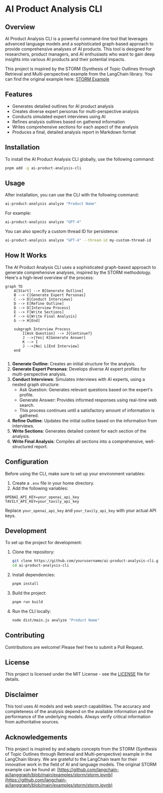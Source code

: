 # AI Product Analysis CLI

## Overview

AI Product Analysis CLI is a powerful command-line tool that leverages advanced language models and a sophisticated graph-based approach to provide comprehensive analyses of AI products. This tool is designed for researchers, product managers, and AI enthusiasts who want to gain deep insights into various AI products and their potential impacts.

This project is inspired by the STORM (Synthesis of Topic Outlines through Retrieval and Multi-perspective) example from the LangChain library. You can find the original example here: [STORM Example](https://github.com/langchain-ai/langgraph/blob/main/examples/storm/storm.ipynb)

## Features

- Generates detailed outlines for AI product analysis
- Creates diverse expert personas for multi-perspective analysis
- Conducts simulated expert interviews using AI
- Refines analysis outlines based on gathered information
- Writes comprehensive sections for each aspect of the analysis
- Produces a final, detailed analysis report in Markdown format

## Installation

To install the AI Product Analysis CLI globally, use the following command:

```bash
pnpm add -g ai-product-analysis-cli
```

## Usage

After installation, you can use the CLI with the following command:

```bash
ai-product-analysis analyze "Product Name"
```

For example:

```bash
ai-product-analysis analyze "GPT-4"
```

You can also specify a custom thread ID for persistence:

```bash
ai-product-analysis analyze "GPT-4" --thread-id my-custom-thread-id
```

## How It Works

The AI Product Analysis CLI uses a sophisticated graph-based approach to generate comprehensive analyses, inspired by the STORM methodology. Here's a high-level overview of the process:

```mermaid
graph TD
    A[Start] --> B[Generate Outline]
    B --> C[Generate Expert Personas]
    C --> D[Conduct Interviews]
    D --> E[Refine Outline]
    D --> D[Interview Process]
    E --> F[Write Sections]
    F --> G[Write Final Analysis]
    G --> H[End]

    subgraph Interview Process
        I[Ask Question] --> J{Continue?}
        J -->|Yes| K[Generate Answer]
        K --> I
        J -->|No| L[End Interview]
    end


```

1. **Generate Outline**: Creates an initial structure for the analysis.
2. **Generate Expert Personas**: Develops diverse AI expert profiles for multi-perspective analysis.
3. **Conduct Interviews**: Simulates interviews with AI experts, using a nested graph structure:
   - Ask Question: Generates relevant questions based on the expert's profile.
   - Generate Answer: Provides informed responses using real-time web search.
   - This process continues until a satisfactory amount of information is gathered.
4. **Refine Outline**: Updates the initial outline based on the information from interviews.
5. **Write Sections**: Generates detailed content for each section of the analysis.
6. **Write Final Analysis**: Compiles all sections into a comprehensive, well-structured report.

## Configuration

Before using the CLI, make sure to set up your environment variables:

1. Create a `.env` file in your home directory.
2. Add the following variables:

```
OPENAI_API_KEY=your_openai_api_key
TAVILY_API_KEY=your_tavily_api_key
```

Replace `your_openai_api_key` and `your_tavily_api_key` with your actual API keys.

## Development

To set up the project for development:

1. Clone the repository:
   ```bash
   git clone https://github.com/yourusername/ai-product-analysis-cli.git
   cd ai-product-analysis-cli
   ```

2. Install dependencies:
   ```bash
   pnpm install
   ```

3. Build the project:
   ```bash
   pnpm run build
   ```

4. Run the CLI locally:
   ```bash
   node dist/main.js analyze "Product Name"
   ```

## Contributing

Contributions are welcome! Please feel free to submit a Pull Request.

## License

This project is licensed under the MIT License - see the [LICENSE](LICENSE) file for details.

## Disclaimer

This tool uses AI models and web search capabilities. The accuracy and completeness of the analysis depend on the available information and the performance of the underlying models. Always verify critical information from authoritative sources.

## Acknowledgements

This project is inspired by and adapts concepts from the STORM (Synthesis of Topic Outlines through Retrieval and Multi-perspective) example in the LangChain library. We are grateful to the LangChain team for their innovative work in the field of AI and language models. The original STORM example can be found at: [https://github.com/langchain-ai/langgraph/blob/main/examples/storm/storm.ipynb](https://github.com/langchain-ai/langgraph/blob/main/examples/storm/storm.ipynb)